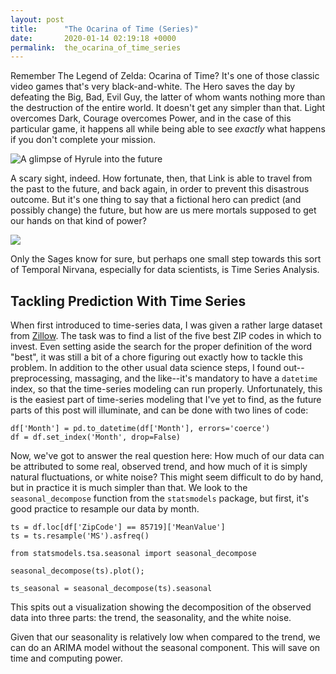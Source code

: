 ```yaml
---
layout: post
title:      "The Ocarina of Time (Series)"
date:       2020-01-14 02:19:18 +0000
permalink:  the_ocarina_of_time_series
---
```



Remember The Legend of Zelda: Ocarina of Time? It's one of those classic video games that's very black-and-white. The Hero saves the day by defeating the Big, Bad, Evil Guy, the latter of whom wants nothing more than the destruction of the entire world. It doesn't get any simpler than that. Light overcomes Dark, Courage overcomes Power, and in the case of this particular game, it happens all while being able to see *exactly* what happens if you don't complete your mission. 

![A glimpse of Hyrule into the future](https://twoguysplayingzelda.com/wp-content/uploads/2017/08/Ganons_Castle_Ocarina_of_Time.png)

A scary sight, indeed. How fortunate, then, that Link is able to travel from the past to the future, and back again, in order to prevent this disastrous outcome. But it's one thing to say that a fictional hero can predict (and possibly change) the future, but how are us mere mortals supposed to get our hands on that kind of power?

![](https://media0.giphy.com/media/ujUdrdpX7Ok5W/source.gif)

Only the Sages know for sure, but perhaps one small step towards this sort of Temporal Nirvana, especially for data scientists, is Time Series Analysis. 

## Tackling Prediction With Time Series

When first introduced to time-series data, I was given a rather large dataset from [Zillow](https://www.zillow.com/research/data/). The task was to find a list of the five best ZIP codes in which to invest. Even setting aside the search for the proper definition of the word "best", it was still a bit of a chore figuring out exactly how to tackle this problem. In addition to the other usual data science steps, I found out--preprocessing, massaging, and the like--it's mandatory to have a `datetime` index, so that the time-series modeling can run properly. Unfortunately, this is the easiest part of time-series modeling that I've yet to find, as the future parts of this post will illuminate, and can be done with two lines of code:

```
df['Month'] = pd.to_datetime(df['Month'], errors='coerce')
df = df.set_index('Month', drop=False)
```

Now, we've got to answer the real question here: How much of our data can be attributed to some real, observed trend, and how much of it is simply natural fluctuations, or white noise? This might seem difficult to do by hand, but in practice it is much simpler than that. We look to the `seasonal_decompose` function from the `statsmodels` package, but first, it's good practice to resample our data by month.

```
ts = df.loc[df['ZipCode'] == 85719]['MeanValue']
ts = ts.resample('MS').asfreq()

from statsmodels.tsa.seasonal import seasonal_decompose

seasonal_decompose(ts).plot();

ts_seasonal = seasonal_decompose(ts).seasonal
```

This spits out a visualization showing the decomposition of the observed data into three parts: the trend, the seasonality, and the white noise. 



Given that our seasonality is relatively low when compared to the trend, we can do an ARIMA model without the seasonal component. This will save on time and computing power.
